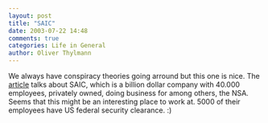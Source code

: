 ```yaml
---
layout: post
title: "SAIC"
date: 2003-07-22 14:48
comments: true
categories: Life in General
author: Oliver Thylmann
---
```



We always have conspiracy theories going arround but this one is nice. The [article](http://www.cnn.com/2003/TECH/ptech/07/21/secret.saic.ap/index.html) talks about SAIC, which is a billion dollar company with 40.000 employees, privately owned, doing business for among others, the NSA. Seems that this might be an interesting place to work at. 5000 of their employees have US federal security clearance. :)


